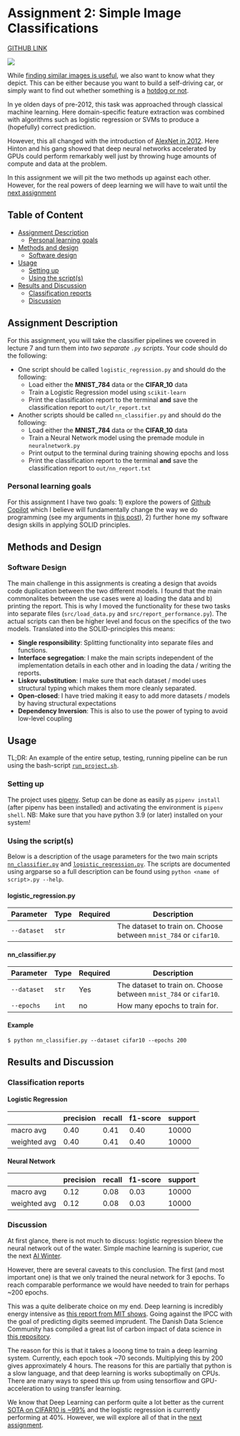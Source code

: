 # Assignment 2: Simple Image Classifications
[GITHUB LINK](https://github.com/Rysias/cds-assignments/tree/main/vision-assignments/vision-a2)

<img src="https://www.softwaretestinghelp.com/wp-content/qa/uploads/2019/04/DeepLearning.png">

While [finding similar images is useful](../vision-a1/README.md#assignment-1-most-similar-images), we also want to know what they depict. This can be either because you want to build a self-driving car, or simply want to find out whether something is a [hotdog or not](https://www.youtube.com/watch?v=vIci3C4JkL0&ab_channel=vietanhle). 

In ye olden days of pre-2012, this task was approached through classical machine learning. Here domain-specific feature extraction was combined with algorithms such as logistic regression or SVMs to produce a (hopefully) correct prediction. 

However, this all changed with the introduction of [AlexNet in 2012](https://paperswithcode.com/paper/imagenet-classification-with-deep). Here Hinton and his gang showed that deep neural networks accelerated by GPUs could perform remarkably well just by throwing huge amounts of compute and data at the problem. 

In this assignment we will pit the two methods up against each other. However, for the real powers of deep learning we will have to wait until the [next assignment](../vision-a3/)

## Table of Content
- [Assignment Description](#assignment-description)
    * [Personal learning goals](#personal-learning-goals)
- [Methods and design](#methods-and-design)
    * [Software design](#software-design)
- [Usage](#usage)
    * [Setting up](#setting-up)
    * [Using the script(s)](#using-the-scripts)
- [Results and Discussion](#results-and-discussion)
    * [Classification reports](#classification-reports)
    * [Discussion](#discussion)

## Assignment Description
For this assignment, you will take the classifier pipelines we covered in lecture 7 and turn them into *two separate ```.py``` scripts*. Your code should do the following:

- One script should be called ```logistic_regression.py``` and should do the following:
  - Load either the **MNIST_784** data or the **CIFAR_10** data
  - Train a Logistic Regression model using ```scikit-learn```
  - Print the classification report to the terminal **and** save the classification report to ```out/lr_report.txt```
- Another scripts should be called ```nn_classifier.py``` and should do the following:
  - Load either the **MNIST_784** data or the **CIFAR_10** data
  - Train a Neural Network model using the premade module in ```neuralnetwork.py```
  - Print output to the terminal during training showing epochs and loss
  - Print the classification report to the terminal **and** save the classification report to ```out/nn_report.txt```

### Personal learning goals
For this assignment I have two goals: 1) explore the powers of [Github Copilot](https://copilot.github.com/) which I believe will fundamentally change the way we do programming (see my arguments in [this post](https://medium.com/codex/github-copilot-is-a-game-changer-cd0a2bbe6de8)), 2) further hone my software design skills in applying SOLID principles. 

## Methods and Design

### Software Design
The main challenge in this assignments is creating a design that avoids code duplication between the two different models. I found that the main commonalites between the use cases were a) loading the data and b) printing the report. This is why I moved the functionality for these two tasks into separate files (`src/load_data.py` and `src/report_performance.py`). The actual scripts can then be higher level and focus on the specifics of the two models. Translated into the SOLID-principles this means: 
- **Single responsibility**: Splitting functionality into separate files and functions. 
- **Interface segregation**: I make the main scripts independent of the implementation details in each other and in loading the data / writing the reports. 
- **Liskov substitution**: I make sure that each dataset / model uses structural typing which makes them more cleanly separated.
- **Open-closed**: I have tried making it easy to add more datasets / models by having structural expectations
- **Dependency Inversion**: This is also to use the power of typing to avoid low-level coupling

## Usage 
TL;DR: An example of the entire setup, testing, running pipeline can be run using the bash-script [`run_project.sh`](./run_project.sh).

### Setting up
The project uses [pipenv](https://pipenv-fork.readthedocs.io/en/latest/basics.html). Setup can be done as easily as `pipenv install` (after pipenv has been installed) and activating the environment is `pipenv shell`. NB: Make sure that you have python 3.9 (or later) installed on your system!

### Using the script(s)
Below is a description of the usage parameters for the two main scripts [`nn_classifier.py`](./nn_classifier.py) and [`logistic_regression.py`](./logistic_regression.py). The scripts are documented using argparse so a full description can be found using `python <name of script>.py --help`. 

#### logistic_regression.py
Parameter | Type | Required | Description
---- | ---- | ---- | ----
`--dataset` | `str` |  | The dataset to train on. Choose between `mnist_784` or `cifar10`.

#### nn_classifier.py
Parameter | Type | Required | Description
---- | ---- | ---- | ----
`--dataset` | `str` | Yes | The dataset to train on. Choose between `mnist_784` or `cifar10`.
`--epochs` | `int` | no | How many epochs to train for.

#### Example
```console
$ python nn_classifier.py --dataset cifar10 --epochs 200
```

## Results and Discussion
### Classification reports
#### Logistic Regression
| | precision | recall | f1-score | support |
|---|---|---|---|---|
|macro avg | 0.40 | 0.41 | 0.40 | 10000|
|weighted avg | 0.40 | 0.41 | 0.40 | 10000|

#### Neural Network 
| | precision | recall | f1-score | support |
|---|---|---|---|---|
|macro avg | 0.12 | 0.08 | 0.03 | 10000|
|weighted avg | 0.12 | 0.08 | 0.03 | 10000|

### Discussion
At first glance, there is not much to discuss: logistic regression bleew the neural network out of the water. Simple machine learning is superior, cue the next [AI Winter](https://en.wikipedia.org/wiki/AI_winter). 

However, there are several caveats to this conclusion. The first (and most important one) is that we only trained the neural network for 3 epochs. To reach comparable performance we would have needed to train for perhaps ~200 epochs.

This was a quite deliberate choice on my end. Deep learning is incredibly energy intensive as [this report from MIT shows](https://www.technologyreview.com/2019/06/06/239031/training-a-single-ai-model-can-emit-as-much-carbon-as-five-cars-in-their-lifetimes/). Going against the IPCC with the goal of predicting digits seemed imprudent. The Danish Data Science Community has compiled a great list of carbon impact of data science in [this repository](https://github.com/Dansk-Data-Science-Community/sustainable-data-science).

The reason for this is that it takes a looong time to train a deep learning system. Currently, each epoch took \~70 seconds. Multiplying this by 200 gives approximately 4 hours. The reasons for this are partially that python is a slow language, and that deep learning is works suboptimally on CPUs. There are many ways to speed this up from using tensorflow and GPU-acceleration to using transfer learning.

We know that Deep Learning can perform quite a lot better as the current [SOTA on CIFAR10 is ~99%](https://paperswithcode.com/sota/image-classification-on-cifar-10) and the logistic regression is currently performing at 40%. However, we will explore all of that in the [next assignment](../vision-a3/). 
